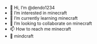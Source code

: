 - 👋 Hi, I’m @dendo1234
- 👀 I’m interested in minecraft
- 🌱 I’m currently learning minecraft
- 💞️ I’m looking to collaborate on minecraft
- 📫 How to reach me minecraft
- 🤯 mindcraft

<!---
dendo1234/dendo1234 is a ✨ special ✨ repository because its `README.md` (this file) appears on your GitHub profile.
You can click the Preview link to take a look at your changes.
--->
